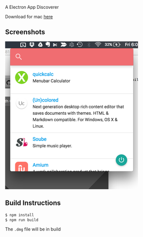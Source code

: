 A Electron App Discoverer

Download for mac [here](http://google.com)

## Screenshots
![Screenshot](https://github.com/simonhochrein/Microscope/raw/gh-pages/Screenshot_9_23_16__6_09_PM.png)

## Build Instructions

```
$ npm install
$ npm run build
```
The `.dmg` file will be in build
